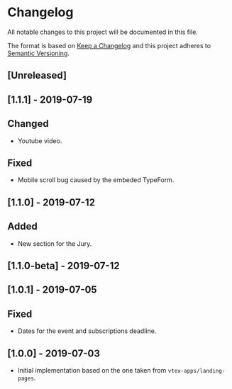 # Changelog

All notable changes to this project will be documented in this file.

The format is based on [Keep a Changelog](http://keepachangelog.com/en/1.0.0/)
and this project adheres to [Semantic Versioning](http://semver.org/spec/v2.0.0.html).

## [Unreleased]

## [1.1.1] - 2019-07-19
## Changed

- Youtube video.

## Fixed

- Mobile scroll bug caused by the embeded TypeForm.

## [1.1.0] - 2019-07-12
## Added

- New section for the Jury.

## [1.1.0-beta] - 2019-07-12

## [1.0.1] - 2019-07-05
## Fixed

- Dates for the event and subscriptions deadline.

## [1.0.0] - 2019-07-03

- Initial implementation based on the one taken from `vtex-apps/landing-pages`.
